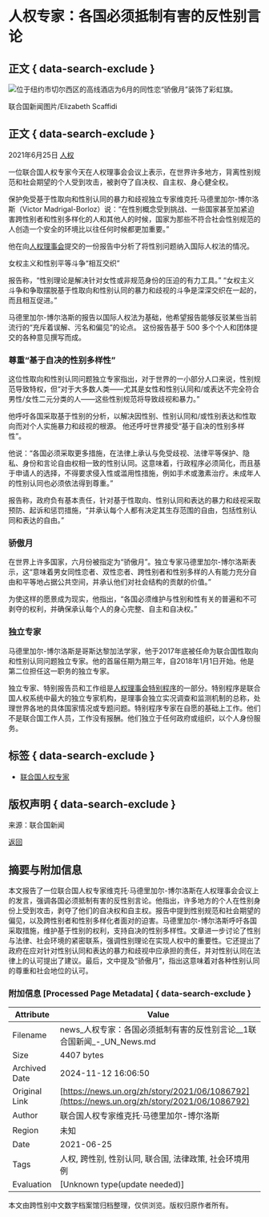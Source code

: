 # 人权专家：各国必须抵制有害的反性别言论

## 正文 { data-search-exclude }


![位于纽约市切尔西区的高线酒店为6月的同性恋“骄傲月”装饰了彩虹旗。](https://global.unitednations.entermediadb.net/assets/mediadb/services/module/asset/downloads/preset/assets/2019/06/17-June-2019_RainBow-bunting_Highline-Hotel.jpg/image1024x768.jpg)

联合国新闻图片/Elizabeth Scaffidi

## 正文 { data-search-exclude }

2021年6月25日 [人权](/zh/news/topic/human-rights)

一位联合国人权专家今天在人权理事会会议上表示，在世界许多地方，背离性别规范和社会期望的个人受到攻击，被剥夺了自决权、自主权、身心健全权。

保护免受基于性取向和性别认同的暴力和歧视独立专家维克托·马德里加尔-博尔洛斯（Victor Madrigal-Borloz）说：“在性别概念受到挑战、一些国家甚至加紧迫害跨性别者和性别多样化的人和其他人的时候，国家为那些不符合社会性别规范的人创造一个安全的环境比以往任何时候都更加重要。”

他在向[人权理事会](https://www.ohchr.org/CH/HRBodies/HRC/Pages/Home.aspx)提交的一份报告中分析了将性别问题纳入国际人权法的情况。

女权主义和性别平等斗争“相互交织”

报告称，“性别理论是解决针对女性或非规范身份的压迫的有力工具。” “女权主义斗争和争取摆脱基于性取向和性别认同的暴力和歧视的斗争是深深交织在一起的，而且相互促进。”

马德里加尔-博尔洛斯的报告以国际人权法为基础，他希望报告能够反驳某些当前流行的“充斥着误解、污名和偏见”的论点。 这份报告基于 500 多个个人和团体提交的各种意见撰写而成。

### 尊重“基于自决的性别多样性”

这位性取向和性别认同问题独立专家指出，对于世界的一小部分人口来说，性别规范导致特权，但“对于大多数人类——尤其是女性和性别认同和/或表达不完全符合男性/女性二元分类的人——这些性别规范将导致歧视和暴力。”

他呼吁各国采取基于性别的分析，以解决因性别、性别认同和/或性别表达和性取向而对个人实施暴力和歧视的根源。 他还呼吁世界接受“基于自决的性别多样性”。

他说：“各国必须采取更多措施，在法律上承认与免受歧视、法律平等保护、隐私、身份和言论自由权相一致的性别认同。这意味着，行政程序必须简化，而且基于申请人的选择，不得要求侵入性或滥用性措施，例如手术或激素治疗。未成年人的性别认同也必须依法得到尊重。”

报告称，政府负有基本责任，针对基于性取向、性别认同和表达的暴力和歧视采取预防、起诉和惩罚措施，“并承认每个人都有决定其生存范围的自由，包括性别认同和表达的自由。”

### 骄傲月

在世界上许多国家，六月份被指定为“骄傲月”。独立专家马德里加尔-博尔洛斯表示，这“意味着男女同性恋者、双性恋者、跨性别者和性别多样的人有能力充分自由和平等地占据公共空间，并承认他们对社会结构的贡献的价值。”

为使这样的愿景成为现实，他指出，“各国必须维护与性别和性有关的普遍和不可剥夺的权利，并确保承认每个人的身心完整、自主和自决权。”

### 独立专家

马德里加尔-博尔洛斯是哥斯达黎加法学家，他于2017年底被任命为联合国性取向和性别认同问题独立专家。他的首届任期为期三年，自2018年1月1日开始。他是第二位担任这一职务的独立专家。

独立专家、特别报告员和工作组是[人权理事会特别程序](https://www.ohchr.org/CH/HRBodies/SP/Pages/Welcomepage.aspx)的一部分。特别程序是联合国人权系统中最大的独立专家机构，是理事会独立实况调查和监测机制的总称，处理世界各地的具体国家情况或专题问题。特别程序专家在自愿的基础上工作。他们不是联合国工作人员，工作没有报酬。他们独立于任何政府或组织，以个人身份服务。

## 标签 { data-search-exclude }
- [联合国人权专家](/zh/tags/lianheguorenquanzhuanjia)

## 版权声明 { data-search-exclude }
来源：联合国新闻

[返回](https://news.un.org/zh/story/2021/06/1086792)

## 摘要与附加信息

<!-- tcd_abstract -->
本文报告了一位联合国人权专家维克托·马德里加尔-博尔洛斯在人权理事会会议上的发言，强调各国必须抵制有害的反性别言论。他指出，许多地方的个人在性别身份上受到攻击，剥夺了他们的自决权和自主权。报告中提到性别规范和社会期望的偏见，以及跨性别者和性别多样化者面对的迫害。马德里加尔-博尔洛斯呼吁各国采取措施，维护基于性别的权利，支持自决的性别多样性。文章进一步讨论了性别与法律、社会环境的紧密联系，强调性别理论在实现人权中的重要性。它还提出了政府在应对针对性别认同和表达的暴力和歧视中应承担的责任，并对性别认同在法律上的认可提出了建议。最后，文中提及“骄傲月”，指出这意味着对各种性别认同的尊重和社会地位的认可。
<!-- tcd_abstract_end -->

### 附加信息 [Processed Page Metadata] { data-search-exclude }

| Attribute       | Value                                  |
|-----------------|----------------------------------------|
| Filename        | news_人权专家：各国必须抵制有害的反性别言论__1联合国新闻_-_UN_News.md                             |
| Size            | 4407 bytes                           |
| Archived Date   | 2024-11-12 16:06:50                             |
| Original Link   | [https://news.un.org/zh/story/2021/06/1086792](https://news.un.org/zh/story/2021/06/1086792)                       |
| Author          | 联合国人权专家维克托·马德里加尔-博尔洛斯                               |
| Region          | 未知                               |
| Date            | 2021-06-25                                 |
| Tags            | 人权, 跨性别, 性别认同, 联合国, 法律政策, 社会环境用例                                 |
| Evaluation            | [Unknown type(update needed)]                                 |
<!-- tcd_table_end -->

本文由跨性别中文数字档案馆归档整理，仅供浏览。版权归原作者所有。
